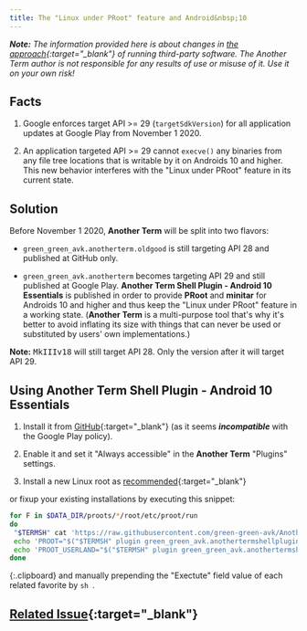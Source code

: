 ```yaml
---
title: The "Linux under PRoot" feature and Android&nbsp;10
---
```

***Note:** The information provided here is about changes in
[the approach](installing-linux-under-proot.html#main_content){:target="_blank"}
of running third-party software.
The Another Term author is not responsible for any results of use or misuse of it.
Use it on your own risk!*

## Facts

1. Google enforces target API >= 29 (`targetSdkVersion`) for all application updates at Google Play
from November&#xA0;1&#xA0;2020.

2. An application targeted API >= 29 cannot `execve()` any binaries
from any file tree locations that is writable by it on Androids&#xA0;10 and higher.
This new behavior interferes with the "Linux under PRoot" feature in its current state.

## Solution

Before November&#xA0;1&#xA0;2020, **Another Term** will be split into two flavors:

* `green_green_avk.anotherterm.oldgood` is still targeting API&#xA0;28
and published at GitHub only.

* `green_green_avk.anotherterm` becomes targeting API&#xA0;29
and still published at Google Play.
**Another Term Shell Plugin - Android&#xA0;10 Essentials**
is published in order to provide **PRoot** and **minitar**
for Androids&#xA0;10 and higher
and thus keep the "Linux under PRoot" feature in a working state.
(**Another Term** is a multi-purpose tool that's why
it's better to avoid inflating its size with things that can never be used
or substituted by users' own implementations.)

**Note:** <kbd>MkIIIv18</kbd> will still target API&nbsp;28.
Only the version after it will target API&nbsp;29.

## Using **Another Term Shell Plugin - Android&#xA0;10 Essentials**

1) Install it from
[GitHub](https://github.com/green-green-avk/AnotherTermShellPlugin-Android10Essentials){:target="_blank"}
(as it seems ***incompatible*** with the Google Play policy).

2) Enable it and set it "Always accessible" in the **Another Term** "Plugins" settings.

3) Install a new Linux root as [recommended](installing-linux-under-proot.html#main_content){:target="_blank"}

or fixup your existing installations by executing this snippet:
```sh
for F in $DATA_DIR/proots/*/root/etc/proot/run
do
 "$TERMSH" cat 'https://raw.githubusercontent.com/green-green-avk/AnotherTerm-scripts/master/assets/run-tpl' > "$F"
 echo 'PROOT="$("$TERMSH" plugin green_green_avk.anothertermshellplugin_android10essentials proot)"' >> "$F.cfg"
 echo 'PROOT_USERLAND="$("$TERMSH" plugin green_green_avk.anothertermshellplugin_android10essentials proot-userland)"' >> "$F.cfg"
done
```
{:.clipboard}
and manually prepending the "Exectute" field value of each related favorite by `sh `.

## [Related Issue](https://github.com/green-green-avk/AnotherTerm/issues/5){:target="_blank"}

